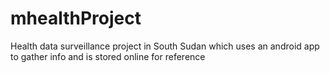 # mhealthProject
Health data surveillance project in South Sudan which uses an android app to gather info and is stored online for reference
